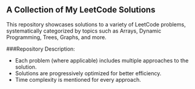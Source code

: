 ## A Collection of My LeetCode Solutions

This repository showcases solutions to a variety of LeetCode problems, systematically categorized by topics such as Arrays, Dynamic Programming, Trees, Graphs, and more.  

###Repository Description: 
- Each problem (where applicable) includes multiple approaches to the solution.
- Solutions are progressively optimized for better efficiency.  
- Time complexity is mentioned for every approach.  
